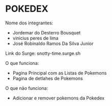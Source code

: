 # POKEDEX

Nome dos integrantes: 
- Jordemar do Desterro Bousquet
- vinicius peres de lima
- José Robinaldo Ramos Da Silva Junior

Link do Surge: snotty-time.surge.sh

O que funciona:
- Pagina Principal com as Listas de Pokemons
- Pagina de detlahes de Pokemons 

O que não funciona: 
- Adicionar e remover pokemons da Pokedex

